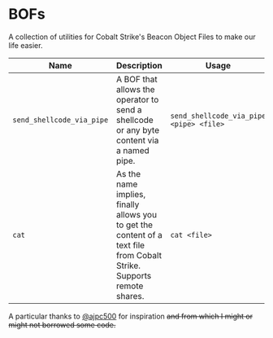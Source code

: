 # BOFs

A collection of utilities for Cobalt Strike's Beacon Object Files to make our life easier.

| Name | Description | Usage |
|------|-------------|-------|
`send_shellcode_via_pipe` | A BOF that allows the operator to send a shellcode or any byte content via a named pipe. | `send_shellcode_via_pipe <pipe> <file> `|
`cat` | As the name implies, finally allows you to get the content of a text file from Cobalt Strike. Supports remote shares. | `cat <file>`


A particular thanks to [@ajpc500](https://twitter.com/ajpc500) for inspiration ~~and from which I might or might not borrowed some code.~~